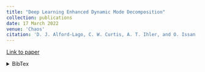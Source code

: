 ```yaml
---
title: "Deep Learning Enhanced Dynamic Mode Decomposition"
collection: publications
date: 17 March 2022
venue: 'Chaos'
citation: 'D. J. Alford-Lago, C. W. Curtis, A. T. Ihler, and O. Issan , "Deep learning enhanced dynamic mode decomposition", Chaos 32, 033116 (2022) https://doi.org/10.1063/5.0073893'
---
```



[Link to paper](https://aip.scitation.org/doi/10.1063/5.0073893) 

<details>
<summary>BibTex</summary>

> @article{dldmd_2022, 
> author = {Alford-Lago,D. J.  and Curtis,C. W.  and Ihler,A. T.  and Issan,O. },
> title = {Deep learning enhanced dynamic mode decomposition},
> journal = {Chaos: An Interdisciplinary Journal of Nonlinear Science},
> volume = {32},
> number = {3},
> pages = {033116},
> year = {2022},
> doi = {10.1063/5.0073893},
> URL = {https://doi.org/10.1063/5.0073893},
> eprint = {https://doi.org/10.1063/5.0073893}

</details>